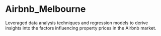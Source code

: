 # Airbnb_Melbourne
Leveraged data analysis techniques and regression models to derive insights into the factors influencing property prices in the Airbnb market.
